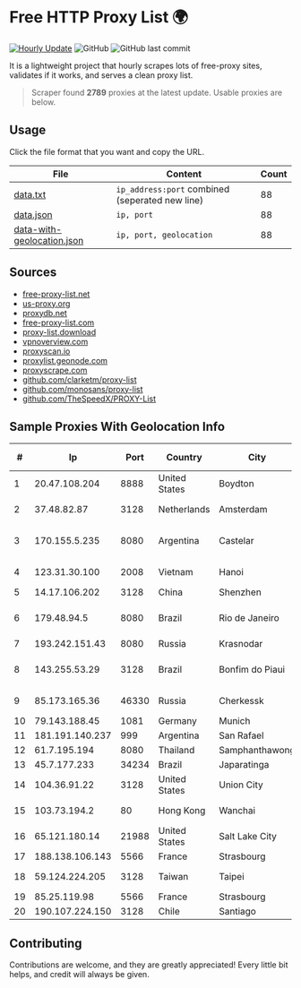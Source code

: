 
# Free HTTP Proxy List 🌍

[![Hourly Update](https://github.com/mertguvencli/http-proxy-list/actions/workflows/main.yml/badge.svg?branch=main)](https://github.com/mertguvencli/http-proxy-list/actions/workflows/main.yml)
![GitHub](https://img.shields.io/github/license/mertguvencli/http-proxy-list)
![GitHub last commit](https://img.shields.io/github/last-commit/mertguvencli/http-proxy-list)

It is a lightweight project that hourly scrapes lots of free-proxy sites, validates if it works, and serves a clean proxy list.


> Scraper found **2789** proxies at the latest update. Usable proxies are below.

## Usage

Click the file format that you want and copy the URL.


|File|Content|Count|
|----|-------|-----|
|[data.txt](https://raw.githubusercontent.com/mertguvencli/http-proxy-list/main/proxy-list/data.txt)|`ip_address:port` combined (seperated new line)|88|
|[data.json](https://raw.githubusercontent.com/mertguvencli/http-proxy-list/main/proxy-list/data.json)|`ip, port`|88|
|[data-with-geolocation.json](https://raw.githubusercontent.com/mertguvencli/http-proxy-list/main/proxy-list/data-with-geolocation.json)|`ip, port, geolocation`|88|

## Sources

* [free-proxy-list.net](https://free-proxy-list.net)
* [us-proxy.org](https://www.us-proxy.org)
* [proxydb.net](http://proxydb.net)
* [free-proxy-list.com](https://free-proxy-list.com/?page=&port=&type%5B%5D=http&type%5B%5D=https&up_time=0&search=Search)
* [proxy-list.download](https://www.proxy-list.download/HTTP)
* [vpnoverview.com](https://vpnoverview.com/privacy/anonymous-browsing/free-proxy-servers)
* [proxyscan.io](https://www.proxyscan.io)
* [proxylist.geonode.com](https://proxylist.geonode.com/api/proxy-list?limit=300&page=1&sort_by=lastChecked&sort_type=desc&protocols=http,https)
* [proxyscrape.com](https://api.proxyscrape.com/v2/?request=displayproxies&protocol=http&timeout=10000&country=all&ssl=all&anonymity=all)
* [github.com/clarketm/proxy-list](https://raw.githubusercontent.com/clarketm/proxy-list/master/proxy-list-raw.txt)
* [github.com/monosans/proxy-list](https://raw.githubusercontent.com/monosans/proxy-list/main/proxies/http.txt)
* [github.com/TheSpeedX/PROXY-List](https://raw.githubusercontent.com/TheSpeedX/PROXY-List/master/http.txt)


## Sample Proxies With Geolocation Info

|#|Ip|Port|Country|City|Internet Service Provider|
|-|--|----|-------|----|-------------------------|
|1|20.47.108.204|8888|United States|Boydton|Microsoft Corporation|
|2|37.48.82.87|3128|Netherlands|Amsterdam|LeaseWeb Netherlands B.V.|
|3|170.155.5.235|8080|Argentina|Castelar|Gobernacion de la Provincia de Buenos Aires|
|4|123.31.30.100|2008|Vietnam|Hanoi|VietNam Post and Telecom Corporation|
|5|14.17.106.202|3128|China|Shenzhen|Chinanet|
|6|179.48.94.5|8080|Brazil|Rio de Janeiro|Navegai Servicos De Telecomunicacoes E Informatica|
|7|193.242.151.43|8080|Russia|Krasnodar|SvyazResurs-Kuban|
|8|143.255.53.29|3128|Brazil|Bonfim do Piaui|Oxente NET Empreendimentos Ltda - EPP|
|9|85.173.165.36|46330|Russia|Cherkessk|Karachaevo-Cherkesskelektrosvyaz|
|10|79.143.188.45|1081|Germany|Munich|Contabo GmbH|
|11|181.191.140.237|999|Argentina|San Rafael|Jara Pedro Javier|
|12|61.7.195.194|8080|Thailand|Samphanthawong|CAT-ISP|
|13|45.7.177.233|34234|Brazil|Japaratinga|Litoral Telecom|
|14|104.36.91.22|3128|United States|Union City|Ken-Tenn Wireless LLC|
|15|103.73.194.2|80|Hong Kong|Wanchai|TouchPal HK Co., Limited|
|16|65.121.180.14|21988|United States|Salt Lake City|CenturyLink Communications|
|17|188.138.106.143|5566|France|Strasbourg|Host Europe GmbH|
|18|59.124.224.205|3128|Taiwan|Taipei|Chunghwa Telecom Co., Ltd.|
|19|85.25.119.98|5566|France|Strasbourg|BSB-SERVICE|
|20|190.107.224.150|3128|Chile|Santiago|WOM S.A.|



## Contributing

Contributions are welcome, and they are greatly appreciated! Every
little bit helps, and credit will always be given.

